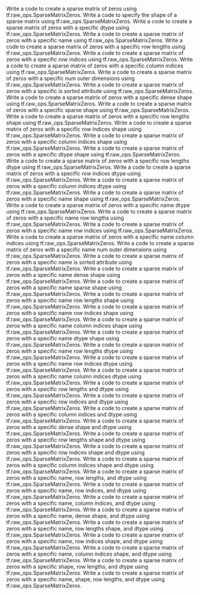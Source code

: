 Write a code to create a sparse matrix of zeros using tf.raw_ops.SparseMatrixZeros.
Write a code to specify the shape of a sparse matrix using tf.raw_ops.SparseMatrixZeros.
Write a code to create a sparse matrix of zeros with a specific dtype using tf.raw_ops.SparseMatrixZeros.
Write a code to create a sparse matrix of zeros with a specific name using tf.raw_ops.SparseMatrixZeros.
Write a code to create a sparse matrix of zeros with a specific row lengths using tf.raw_ops.SparseMatrixZeros.
Write a code to create a sparse matrix of zeros with a specific row indices using tf.raw_ops.SparseMatrixZeros.
Write a code to create a sparse matrix of zeros with a specific column indices using tf.raw_ops.SparseMatrixZeros.
Write a code to create a sparse matrix of zeros with a specific num outer dimensions using tf.raw_ops.SparseMatrixZeros.
Write a code to create a sparse matrix of zeros with a specific is sorted attribute using tf.raw_ops.SparseMatrixZeros.
Write a code to create a sparse matrix of zeros with a specific dense shape using tf.raw_ops.SparseMatrixZeros.
Write a code to create a sparse matrix of zeros with a specific sparse shape using tf.raw_ops.SparseMatrixZeros.
Write a code to create a sparse matrix of zeros with a specific row lengths shape using tf.raw_ops.SparseMatrixZeros.
Write a code to create a sparse matrix of zeros with a specific row indices shape using tf.raw_ops.SparseMatrixZeros.
Write a code to create a sparse matrix of zeros with a specific column indices shape using tf.raw_ops.SparseMatrixZeros.
Write a code to create a sparse matrix of zeros with a specific dtype shape using tf.raw_ops.SparseMatrixZeros.
Write a code to create a sparse matrix of zeros with a specific row lengths dtype using tf.raw_ops.SparseMatrixZeros.
Write a code to create a sparse matrix of zeros with a specific row indices dtype using tf.raw_ops.SparseMatrixZeros.
Write a code to create a sparse matrix of zeros with a specific column indices dtype using tf.raw_ops.SparseMatrixZeros.
Write a code to create a sparse matrix of zeros with a specific name shape using tf.raw_ops.SparseMatrixZeros.
Write a code to create a sparse matrix of zeros with a specific name dtype using tf.raw_ops.SparseMatrixZeros.
Write a code to create a sparse matrix of zeros with a specific name row lengths using tf.raw_ops.SparseMatrixZeros.
Write a code to create a sparse matrix of zeros with a specific name row indices using tf.raw_ops.SparseMatrixZeros.
Write a code to create a sparse matrix of zeros with a specific name column indices using tf.raw_ops.SparseMatrixZeros.
Write a code to create a sparse matrix of zeros with a specific name num outer dimensions using tf.raw_ops.SparseMatrixZeros.
Write a code to create a sparse matrix of zeros with a specific name is sorted attribute using tf.raw_ops.SparseMatrixZeros.
Write a code to create a sparse matrix of zeros with a specific name dense shape using tf.raw_ops.SparseMatrixZeros.
Write a code to create a sparse matrix of zeros with a specific name sparse shape using tf.raw_ops.SparseMatrixZeros.
Write a code to create a sparse matrix of zeros with a specific name row lengths shape using tf.raw_ops.SparseMatrixZeros.
Write a code to create a sparse matrix of zeros with a specific name row indices shape using tf.raw_ops.SparseMatrixZeros.
Write a code to create a sparse matrix of zeros with a specific name column indices shape using tf.raw_ops.SparseMatrixZeros.
Write a code to create a sparse matrix of zeros with a specific name dtype shape using tf.raw_ops.SparseMatrixZeros.
Write a code to create a sparse matrix of zeros with a specific name row lengths dtype using tf.raw_ops.SparseMatrixZeros.
Write a code to create a sparse matrix of zeros with a specific name row indices dtype using tf.raw_ops.SparseMatrixZeros.
Write a code to create a sparse matrix of zeros with a specific name column indices dtype using tf.raw_ops.SparseMatrixZeros.
Write a code to create a sparse matrix of zeros with a specific row lengths and dtype using tf.raw_ops.SparseMatrixZeros.
Write a code to create a sparse matrix of zeros with a specific row indices and dtype using tf.raw_ops.SparseMatrixZeros.
Write a code to create a sparse matrix of zeros with a specific column indices and dtype using tf.raw_ops.SparseMatrixZeros.
Write a code to create a sparse matrix of zeros with a specific dense shape and dtype using tf.raw_ops.SparseMatrixZeros.
Write a code to create a sparse matrix of zeros with a specific row lengths shape and dtype using tf.raw_ops.SparseMatrixZeros.
Write a code to create a sparse matrix of zeros with a specific row indices shape and dtype using tf.raw_ops.SparseMatrixZeros.
Write a code to create a sparse matrix of zeros with a specific column indices shape and dtype using tf.raw_ops.SparseMatrixZeros.
Write a code to create a sparse matrix of zeros with a specific name, row lengths, and dtype using tf.raw_ops.SparseMatrixZeros.
Write a code to create a sparse matrix of zeros with a specific name, row indices, and dtype using tf.raw_ops.SparseMatrixZeros.
Write a code to create a sparse matrix of zeros with a specific name, column indices, and dtype using tf.raw_ops.SparseMatrixZeros.
Write a code to create a sparse matrix of zeros with a specific name, dense shape, and dtype using tf.raw_ops.SparseMatrixZeros.
Write a code to create a sparse matrix of zeros with a specific name, row lengths shape, and dtype using tf.raw_ops.SparseMatrixZeros.
Write a code to create a sparse matrix of zeros with a specific name, row indices shape, and dtype using tf.raw_ops.SparseMatrixZeros.
Write a code to create a sparse matrix of zeros with a specific name, column indices shape, and dtype using tf.raw_ops.SparseMatrixZeros.
Write a code to create a sparse matrix of zeros with a specific shape, row lengths, and dtype using tf.raw_ops.SparseMatrixZeros.
Write a code to create a sparse matrix of zeros with a specific name, shape, row lengths, and dtype using tf.raw_ops.SparseMatrixZeros.
